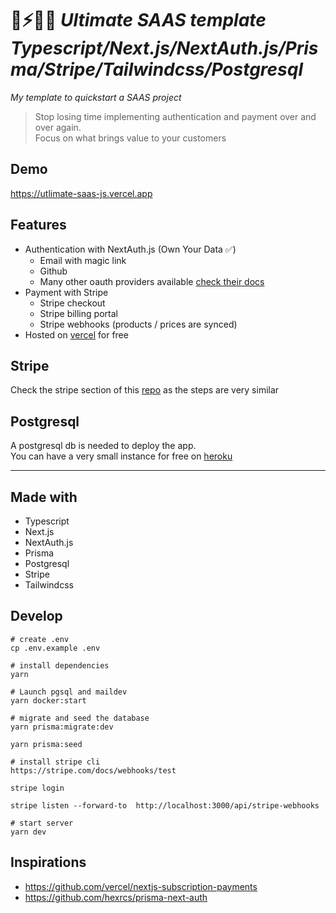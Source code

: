 # 🚀⚡️🧑‍💻 *Ultimate SAAS template Typescript/Next.js/NextAuth.js/Prisma/Stripe/Tailwindcss/Postgresql* 

*My template to quickstart a SAAS project*

>Stop losing time implementing authentication and payment over and over again.  
Focus on what brings value to your customers

## Demo
https://utlimate-saas-js.vercel.app


## Features
- Authentication with NextAuth.js (Own Your Data ✅)
  - Email with magic link
  - Github 
  - Many other oauth providers available [check their docs](https://next-auth.js.org/configuration/providers/oauth-provider)
- Payment with Stripe
  - Stripe checkout
  - Stripe billing portal
  - Stripe webhooks (products / prices are synced)
- Hosted on [vercel](https://vercel.com/) for free 

## Stripe
Check the stripe section of this [repo](https://github.com/vercel/nextjs-subscription-payments) as the steps are very similar

## Postgresql
A postgresql db is needed to deploy the app.  
You can have a very small instance for free on [heroku](https://www.heroku.com/pricing#data-services)  
****

## Made with
- Typescript
- Next.js
- NextAuth.js
- Prisma
- Postgresql
- Stripe
- Tailwindcss
## Develop

```
# create .env 
cp .env.example .env

# install dependencies
yarn

# Launch pgsql and maildev
yarn docker:start

# migrate and seed the database
yarn prisma:migrate:dev

yarn prisma:seed

# install stripe cli 
https://stripe.com/docs/webhooks/test

stripe login

stripe listen --forward-to  http://localhost:3000/api/stripe-webhooks

# start server
yarn dev

```

## Inspirations
- https://github.com/vercel/nextjs-subscription-payments
- https://github.com/hexrcs/prisma-next-auth
